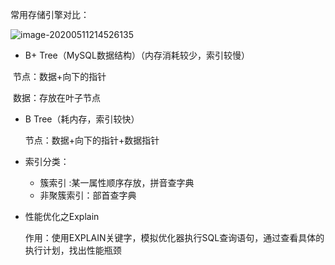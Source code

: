 常用存储引擎对比：

![image-20200511214526135](C:\Users\liudong\AppData\Roaming\Typora\typora-user-images\image-20200511214526135.png)

+ B+ Tree（MySQL数据结构）（内存消耗较少，索引较慢）

​       节点：数据+向下的指针

​       数据：存放在叶子节点

+ B Tree（耗内存，索引较快）

  节点：数据+向下的指针+数据指针

+ 索引分类：
  + 簇索引 :某一属性顺序存放，拼音查字典
  + 非聚簇索引：部首查字典

+ 性能优化之Explain

  作用：使用EXPLAIN关键字，模拟优化器执行SQL查询语句，通过查看具体的执行计划，找出性能瓶颈



